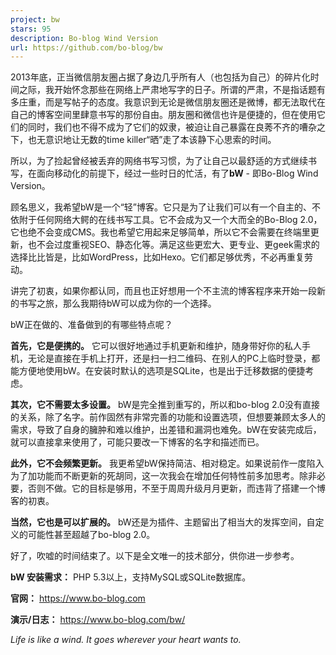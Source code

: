 ```yaml
---
project: bw
stars: 95
description: Bo-blog Wind Version
url: https://github.com/bo-blog/bw
---
```


2013年底，正当微信朋友圈占据了身边几乎所有人（也包括为自己）的碎片化时间之际，我开始怀念那些在网络上严肃地写字的日子。所谓的严肃，不是指话题有多庄重，而是写帖子的态度。我意识到无论是微信朋友圈还是微博，都无法取代在自己的博客空间里肆意书写的那份自由。朋友圈和微信也许是便捷的，但在使用它们的同时，我们也不得不成为了它们的奴隶，被迫让自己暴露在良莠不齐的嘈杂之下，也无意识地让无数的time killer“晒”走了本该静下心思索的时间。

所以，为了捡起曾经被丢弃的网络书写习惯，为了让自己以最舒适的方式继续书写，在面向移动化的前提下，经过一些时日的忙活，有了**bW** - 即Bo-Blog Wind Version。

顾名思义，我希望bW是一个“轻”博客。它只是为了让我们可以有一个自主的、不依附于任何网络大鳄的在线书写工具。它不会成为又一个大而全的Bo-Blog 2.0，它也绝不会变成CMS。我也希望它用起来足够简单，所以它不会需要在终端里更新，也不会过度重视SEO、静态化等。满足这些更宏大、更专业、更geek需求的选择比比皆是，比如WordPress，比如Hexo。它们都足够优秀，不必再重复劳动。

讲完了初衷，如果你都认同，而且也正好想用一个不主流的博客程序来开始一段新的书写之旅，那么我期待bW可以成为你的一个选择。

bW正在做的、准备做到的有哪些特点呢？

**首先，它是便携的。** 它可以很好地通过手机更新和维护，随身带好你的私人手机，无论是直接在手机上打开，还是扫一扫二维码、在别人的PC上临时登录，都能方便地使用bW。在安装时默认的选项是SQLite，也是出于迁移数据的便捷考虑。

**其次，它不需要太多设置。** bW是完全推到重写的，所以和bo-blog 2.0没有直接的关系，除了名字。前作固然有非常完善的功能和设置选项，但想要兼顾太多人的需求，导致了自身的臃肿和难以维护，出差错和漏洞也难免。bW在安装完成后，就可以直接拿来使用了，可能只要改一下博客的名字和描述而已。

**此外，它不会频繁更新。** 我更希望bW保持简洁、相对稳定。如果说前作一度陷入为了加功能而不断更新的死胡同，这一次我会在增加任何特性前多加思考。除非必要，否则不做。它的目标是够用，不至于周周升级月月更新，而违背了搭建一个博客的初衷。

**当然，它也是可以扩展的。** bW还是为插件、主题留出了相当大的发挥空间，自定义的可能性甚至超越了bo-blog 2.0。

好了，吹嘘的时间结束了。以下是全文唯一的技术部分，供你进一步参考。

**bW 安装需求：** PHP 5.3以上，支持MySQL或SQLite数据库。

**官网：** https://www.bo-blog.com

**演示/日志：** https://www.bo-blog.com/bw/

_Life is like a wind. It goes wherever your heart wants to._
